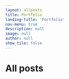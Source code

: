 ```yaml
---
layout: allposts
title: Portfolio
landing-title: 'Portfolio'
nav-menu: true
description: null
image: null
author: null
show_tile: false
---
```


<h1>All posts</h1>
